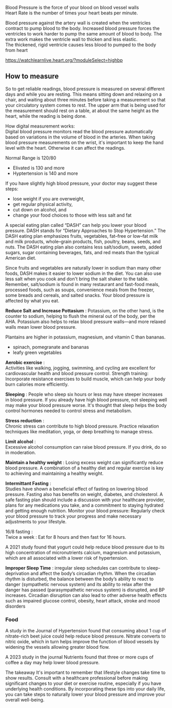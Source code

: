 Blood Pressure is the force of your blood on blood vessel walls     
Heart Rate is the number of times your heart beats per minute.   

Blood pressure against the artery wall is created when the ventricles contract to pump blood to the body. 
Increased blood pressure forces the ventricles to work harder to pump the same amount of blood to body. The extra work makes the ventricle wall to thicken and less elastic.  
The thickened, rigid ventricle causes less blood to pumped to the body from heart

https://watchlearnlive.heart.org/?moduleSelect=highbp


## How to measure
So to get reliable readings, blood pressure is measured on several different days and while you are resting. This means sitting down and relaxing on a chair, and waiting about three minutes before taking a measurement so that your circulatory system comes to rest. The upper arm that is being used for the measurement should rest on a table, at about the same height as the heart, while the reading is being done.

How digital measurement works:   
Digital blood pressure monitors read the blood pressure automatically based on variations in the volume of blood in the arteries. 
When taking blood pressure measurements on the wrist, it's important to keep the hand level with the heart. Otherwise it can affect the readings.


Normal Range is 120/80
- Elivated is 130 and more
- Hyptertension is 140 and more

If you have slightly high blood pressure, your doctor may suggest these steps:

- lose weight if you are overweight,
- get regular physical activity,
- cut down on alcohol, and
- change your food choices to those with less salt and fat

A special eating plan called “DASH” can help you lower your blood pressure. DASH stands for “Dietary Approaches to Stop Hypertension.” The DASH eating plan emphasizes fruits, vegetables, fat–free or low–fat milk and milk products, whole–grain products, fish, poultry, beans, seeds, and nuts. The DASH eating plan also contains less salt/sodium, sweets, added sugars, sugar containing beverages, fats, and red meats than the typical American diet.

Since fruits and vegetables are naturally lower in sodium than many other foods, DASH makes it easier to lower sodium in the diet. You can also use less salt when you cook and don't bring the salt shaker to the table. Remember, salt/sodium is found in many restaurant and fast-food meals, processed foods, such as soups, convenience meals from the freezer, some breads and cereals, and salted snacks. Your blood pressure is affected by what you eat.


**Reduce Salt and Increase Pottasium** :
Potassium, on the other hand, is the counter to sodium, helping to flush the mineral out of the body, per the AHA. Potassium also helps to relax blood pressure walls—and more relaxed walls mean lower blood pressure. 
 
Plantains are higher in potassium, magnesium, and vitamin C than bananas. 
- spinach, pomegranate and bananas
- leafy green vegetables


**Aerobic exercise** :  
Activities like walking, jogging, swimming, and cycling are excellent for cardiovascular health and blood pressure control.
Strength training:  
Incorporate resistance exercises to build muscle, which can help your body burn calories more efficiently.

**Sleeping** :
People who sleep six hours or less may have steeper increases in blood pressure. If you already have high blood pressure, not sleeping well may make your blood pressure worse. It's thought that sleep helps the body control hormones needed to control stress and metabolism.


**Stress reduction** :  
Chronic stress can contribute to high blood pressure. Practice relaxation techniques like meditation, yoga, or deep breathing to manage stress.


**Limit alcohol** :   
Excessive alcohol consumption can raise blood pressure. If you drink, do so in moderation.

**Maintain a healthy weight** :
Losing excess weight can significantly reduce blood pressure. A combination of a healthy diet and regular exercise is key to achieving and maintaining a healthy weight.

**Intermittant Fasting** :   
Studies have shown a beneficial effect of fasting on lowering blood pressure. Fasting also has benefits on weight, diabetes, and cholesterol. A safe fasting plan should include a discussion with your healthcare provider, plans for any medications you take, and a commitment to staying hydrated and getting enough nutrition.
Monitor your blood pressure:
Regularly check your blood pressure to track your progress and make necessary adjustments to your lifestyle.

16/8 fasting :  
Twice a week : Eat for 8 hours and then fast for 16 hours.   


A 2021 study found that yogurt could help reduce blood pressure due to its high concentration of micronutrients calcium, magnesium and potassium, which are all associated with a lower risk of hypertension.




**Improper Sleep Time** :
irregular sleep schedules can contribute to sleep-deprivation and affect the body’s circadian rhythm. When the circadian rhythm is disturbed, the balance between the body’s ability to react to danger (sympathetic nervous system) and its ability to relax after the danger has passed (parasympathetic nervous system) is disrupted, and BP increases. Circadian disruption can also lead to other adverse health effects such as impaired glucose control, obesity, heart attack, stroke and mood disorders

### Food

A study in the Journal of Hypertension found that consuming about 1 cup of nitrate-rich beet juice could help reduce blood pressure. Nitrate converts to nitric oxide, which in turn helps improve the function of blood vessels by widening the vessels allowing greater blood flow.

A 2023 study in the journal Nutrients found that three or more cups of coffee a day may help lower blood pressure. 




The takeaway
It's important to remember that lifestyle changes take time to show results. Consult with a healthcare professional before making significant changes to your diet or exercise routine, especially if you have underlying health conditions. By incorporating these tips into your daily life, you can take steps to naturally lower your blood pressure and improve your overall well-being.
